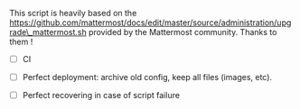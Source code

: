 This script is heavily based on the https://github.com/mattermost/docs/edit/master/source/administration/upgrade\_mattermost.sh provided by the Mattermost community. Thanks to them !

- [ ] CI

- [ ] Perfect deployment: archive old config, keep all files (images, etc).

- [ ] Perfect recovering in case of script failure

